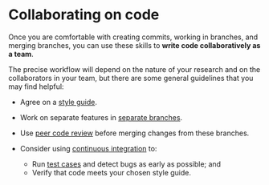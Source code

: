 # Collaborating on code

Once you are comfortable with creating commits, working in branches, and merging branches, you can use these skills to **write code collaboratively as a team**.

The precise workflow will depend on the nature of your research and on the collaborators in your team, but there are some general guidelines that you may find helpful:

- Agree on a [style guide](coding-style-guides.md).

- Work on separate features in [separate branches](sharing-a-branch.md).

- Use [peer code review](peer-code-review.md) before merging changes from these branches.

- Consider using [continuous integration](continuous-integration.md) to:

  - Run [test cases](../testing/) and detect bugs as early as possible; and
  - Verify that code meets your chosen style guide.
